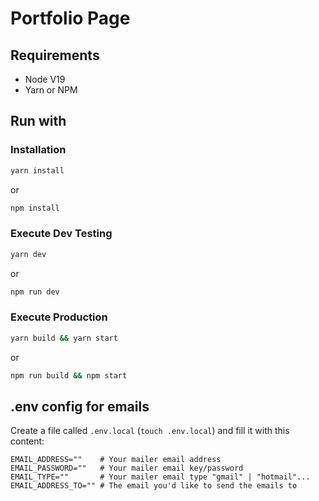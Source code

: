 # Portfolio Page

## Requirements
- Node V19
- Yarn or NPM

## Run with

### Installation
```bash
yarn install
```
or
```bash
npm install
```

### Execute Dev Testing
```bash
yarn dev
```
or
```bash
npm run dev
```

### Execute Production
```bash
yarn build && yarn start
```
or
```bash
npm run build && npm start
```

## .env config for emails

Create a file called `.env.local` (`touch .env.local`)
and fill it with this content:
```properties
EMAIL_ADDRESS=""    # Your mailer email address
EMAIL_PASSWORD=""   # Your mailer email key/password
EMAIL_TYPE=""       # Your mailer email type "gmail" | "hotmail"...
EMAIL_ADDRESS_TO="" # The email you'd like to send the emails to
```